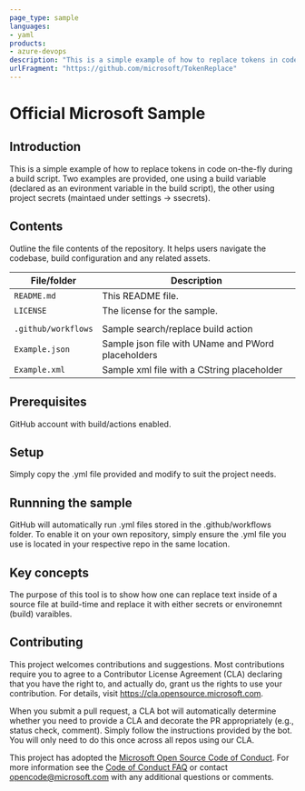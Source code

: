 ```yaml
---
page_type: sample
languages:
- yaml
products:
- azure-devops
description: "This is a simple example of how to replace tokens in code on-the-fly during a build script."
urlFragment: "https://github.com/microsoft/TokenReplace"
---
```


# Official Microsoft Sample

<!-- 
Guidelines on README format: https://review.docs.microsoft.com/help/onboard/admin/samples/concepts/readme-template?branch=master

Guidance on onboarding samples to docs.microsoft.com/samples: https://review.docs.microsoft.com/help/onboard/admin/samples/process/onboarding?branch=master

Taxonomies for products and languages: https://review.docs.microsoft.com/new-hope/information-architecture/metadata/taxonomies?branch=master
-->
## Introduction
This is a simple example of how to replace tokens in code on-the-fly during a build script.  Two examples are provided, one using a build variable (declared as an evironment variable in the build script), the other using project secrets (maintaed under settings -> ssecrets).

## Contents

Outline the file contents of the repository. It helps users navigate the codebase, build configuration and any related assets.

| File/folder         | Description                                        |
|---------------------|----------------------------------------------------|
| `README.md`         | This README file.                                  |
| `LICENSE`           | The license for the sample.                        |
|                     |                                                    |
| `.github/workflows` | Sample search/replace build action                 |
| `Example.json`      | Sample json file with UName and PWord placeholders |
| `Example.xml`       | Sample xml file with a CString placeholder         |

## Prerequisites

GitHub account with build/actions enabled.

## Setup

Simply copy the .yml file provided and modify to suit the project needs.

## Runnning the sample

GitHub will automatically run .yml files stored in the .github/workflows folder.  To enable it on your own repository, simply ensure the .yml file you use is located in your respective repo in the same location.

## Key concepts

The purpose of this tool is to show how one can replace text inside of a source file at build-time and replace it with either secrets or environemnt (build) varaibles.

## Contributing

This project welcomes contributions and suggestions.  Most contributions require you to agree to a
Contributor License Agreement (CLA) declaring that you have the right to, and actually do, grant us
the rights to use your contribution. For details, visit https://cla.opensource.microsoft.com.

When you submit a pull request, a CLA bot will automatically determine whether you need to provide
a CLA and decorate the PR appropriately (e.g., status check, comment). Simply follow the instructions
provided by the bot. You will only need to do this once across all repos using our CLA.

This project has adopted the [Microsoft Open Source Code of Conduct](https://opensource.microsoft.com/codeofconduct/).
For more information see the [Code of Conduct FAQ](https://opensource.microsoft.com/codeofconduct/faq/) or
contact [opencode@microsoft.com](mailto:opencode@microsoft.com) with any additional questions or comments.
